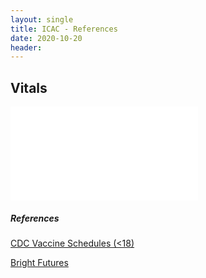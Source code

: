 ```yaml
---
layout: single
title: ICAC - References
date: 2020-10-20
header:
---
```


## Vitals

<embed src="/files/peds_vitals.pdf" type="application/pdf" />

##### References

[CDC Vaccine Schedules (<18)](https://www.cdc.gov/vaccines/schedules/hcp/imz/child-adolescent.html)

[Bright Futures](https://drive.google.com/file/d/18bGnYX9h69IOjFLxy5CJjhK8TOnX7Sar/view?usp=sharing)
